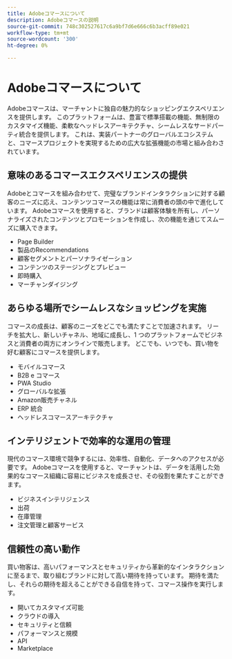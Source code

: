 ```yaml
---
title: Adobeコマースについて
description: Adobeコマースの説明
source-git-commit: 748c302527617c6a9bf7d6e666c6b3acff89e021
workflow-type: tm+mt
source-wordcount: '300'
ht-degree: 0%

---
```



# Adobeコマースについて

Adobeコマースは、マーチャントに独自の魅力的なショッピングエクスペリエンスを提供します。 このプラットフォームは、豊富で標準搭載の機能、無制限のカスタマイズ機能、柔軟なヘッドレスアーキテクチャ、シームレスなサードパーティ統合を提供します。 これは、実装パートナーのグローバルエコシステムと、コマースプロジェクトを実現するための広大な拡張機能の市場と組み合わされています。

## 意味のあるコマースエクスペリエンスの提供

Adobeとコマースを組み合わせて、完璧なブランドインタラクションに対する顧客のニーズに応え、コンテンツコマースの機能は常に消費者の頭の中で進化しています。 Adobeコマースを使用すると、ブランドは顧客体験を所有し、パーソナライズされたコンテンツとプロモーションを作成し、次の機能を通じてスムーズに購入できます。

- Page Builder
- 製品のRecommendations
- 顧客セグメントとパーソナライゼーション
- コンテンツのステージングとプレビュー
- 即時購入
- マーチャンダイジング

## あらゆる場所でシームレスなショッピングを実施

コマースの成長は、顧客のニーズをどこでも満たすことで加速されます。 リーチを拡大し、新しいチャネル、地域に成長し、1 つのプラットフォームでビジネスと消費者の両方にオンラインで販売します。 どこでも、いつでも、買い物を好む顧客にコマースを提供します。

- モバイルコマース
- B2B e コマース
- PWA Studio
- グローバルな拡張
- Amazon販売チャネル
- ERP 統合
- ヘッドレスコマースアーキテクチャ

## インテリジェントで効率的な運用の管理

現代のコマース環境で競争するには、効率性、自動化、データへのアクセスが必要です。 Adobeコマースを使用すると、マーチャントは、データを活用した効果的なコマース組織に容易にビジネスを成長させ、その役割を果たすことができます。

- ビジネスインテリジェンス
- 出荷
- 在庫管理
- 注文管理と顧客サービス

## 信頼性の高い動作

買い物客は、高いパフォーマンスとセキュリティから革新的なインタラクションに至るまで、取り組むブランドに対して高い期待を持っています。 期待を満たし、それらの期待を超えることができる自信を持って、コマース操作を実行します。

- 開いてカスタマイズ可能
- クラウドの導入
- セキュリティと信頼
- パフォーマンスと規模
- API
- Marketplace

